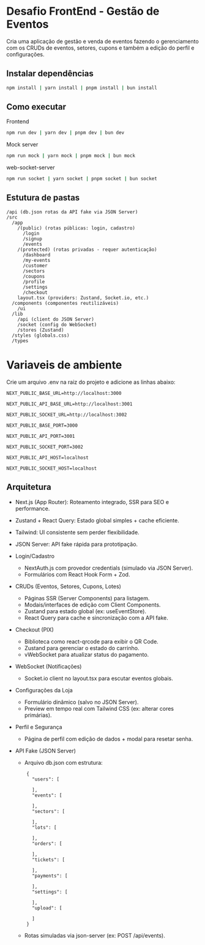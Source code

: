 # Desafio FrontEnd - Gestão de Eventos
Cria uma aplicação de gestão e venda de eventos fazendo o gerenciamento com os CRUDs de eventos, setores, cupons e também a edição do perfil e configurações.

## Instalar dependências
```bash
npm install | yarn install | pnpm install | bun install
```

## Como executar

Frontend
```bash
npm run dev | yarn dev | pnpm dev | bun dev
```

Mock server
```bash
npm run mock | yarn mock | pnpm mock | bun mock
```

web-socket-server
```bash
npm run socket | yarn socket | pnpm socket | bun socket
```

## Estutura de pastas
```
/api (db.json rotas da API fake via JSON Server)
/src
  /app
    /(public) (rotas públicas: login, cadastro)
      /login
      /signup
      /events
    /(protected) (rotas privadas - requer autenticação)
      /dashboard
      /my-events
      /customer
      /sectors
      /coupons
      /profile
      /settings
      /checkout
    layout.tsx (providers: Zustand, Socket.io, etc.)
  /components (componentes reutilizáveis)
    /ui
  /lib
    /api (client do JSON Server)
    /socket (config do WebSocket)
    /stores (Zustand)
  /styles (globals.css)
  /types
```

# Variaveis de ambiente
Crie um arquivo .env na raiz do projeto e adicione as linhas abaixo:
```
NEXT_PUBLIC_BASE_URL=http://localhost:3000

NEXT_PUBLIC_API_BASE_URL=http://localhost:3001

NEXT_PUBLIC_SOCKET_URL=http://localhost:3002

NEXT_PUBLIC_BASE_PORT=3000

NEXT_PUBLIC_API_PORT=3001

NEXT_PUBLIC_SOCKET_PORT=3002

NEXT_PUBLIC_API_HOST=localhost

NEXT_PUBLIC_SOCKET_HOST=localhost

```

## Arquitetura

* Next.js (App Router): Roteamento integrado, SSR para SEO e performance.

* Zustand + React Query: Estado global simples + cache eficiente.

* Tailwind: UI consistente sem perder flexibilidade.

* JSON Server: API fake rápida para prototipação.

* Login/Cadastro
     - NextAuth.js com provedor credentials (simulado via JSON Server).
     - Formulários com React Hook Form + Zod.

* CRUDs (Eventos, Setores, Cupons, Lotes)
     - Páginas SSR (Server Components) para listagem.
     - Modais/interfaces de edição com Client Components.
     - Zustand para estado global (ex: useEventStore).
     - React Query para cache e sincronização com a API fake.

* Checkout (PIX)
     - Biblioteca como react-qrcode para exibir o QR Code.
     - Zustand para gerenciar o estado do carrinho.
     - vWebSocket para atualizar status do pagamento.

* WebSocket (Notificações)
     - Socket.io client no layout.tsx para escutar eventos globais.

* Configurações da Loja
     - Formulário dinâmico (salvo no JSON Server).
     - Preview em tempo real com Tailwind CSS (ex: alterar cores primárias).
 
* Perfil e Segurança
    - Página de perfil com edição de dados + modal para resetar senha.
* API Fake (JSON Server)
    - Arquivo db.json com estrutura:
    ```
        {
          "users": [
          
          ],
          "events": [

          ],
          "sectors": [

          ],
          "lots": [

          ],
          "orders": [

          ],
          "tickets": [

          ],
          "payments": [

          ],
          "settings": [

          ],
          "upload": [

          ]
        }
    ```
    - Rotas simuladas via json-server (ex: POST /api/events).

